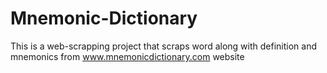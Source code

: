 # Mnemonic-Dictionary
This is a web-scrapping project that scraps word along with definition and mnemonics from www.mnemonicdictionary.com website

